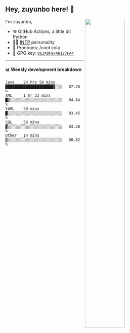 

## Hey, zuyunbo here! :wave: 
[<img align="right" width="50%" src="https://github-readme-stats.vercel.app/api?username=zuyunbo&theme=dark&show_icons=true">](https://metrics.lecoq.io/ouuan?template=classic)

I'm zuyunbo,

-   :hammer_and_pick: GitHub Actions, a little bit Python
-   :man_scientist: [INTP](https://www.16personalities.com/profiles/3302586f07ca3) personality
-   :man: Pronouns: /cool cola
-   :key: GPG key: [`863A0F9FA8127FA4`](https://github.com/zuyunbo.gpg)

---

#### :bar_chart: Weekly development breakdown
<!--START_SECTION:waka-->
```text
Java    24 hrs 59 mins  █████████████████████▓░░░   87.26 % 
XML     1 hr 23 mins    █▒░░░░░░░░░░░░░░░░░░░░░░░   04.84 % 
YAML    59 mins         █░░░░░░░░░░░░░░░░░░░░░░░░   03.45 % 
SQL     56 mins         ▓░░░░░░░░░░░░░░░░░░░░░░░░   03.30 % 
Other   14 mins         ▒░░░░░░░░░░░░░░░░░░░░░░░░   00.82 % 
```
<!--END_SECTION:waka-->

